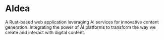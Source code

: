 # AIdea
A Rust-based web application leveraging AI services for innovative content generation. Integrating the power of AI platforms to transform the way we create and interact with digital content.

